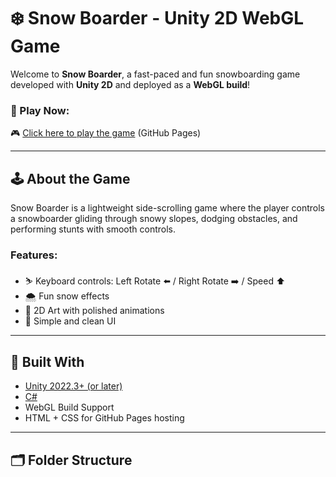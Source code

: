 # ❄️ Snow Boarder - Unity 2D WebGL Game

Welcome to **Snow Boarder**, a fast-paced and fun snowboarding game developed with **Unity 2D** and deployed as a **WebGL build**!

### 🚀 Play Now:
🎮 [Click here to play the game](https://suveenthar.github.io/SnowBoard-2D/) (GitHub Pages)

---

## 🕹️ About the Game

Snow Boarder is a lightweight side-scrolling game where the player controls a snowboarder gliding through snowy slopes, dodging obstacles, and performing stunts with smooth controls.

### Features:
- ⛷️ Keyboard controls: Left Rotate ⬅️ / Right Rotate ➡️ / Speed ⬆️  
- 🌨️ Fun snow effects  
- 🎨 2D Art with polished animations  
- 🧊 Simple and clean UI  

---

## 🧰 Built With

- [Unity 2022.3+ (or later)](https://unity.com/)
- [C#](https://docs.microsoft.com/en-us/dotnet/csharp/)
- WebGL Build Support
- HTML + CSS for GitHub Pages hosting

---

## 🗂️ Folder Structure
